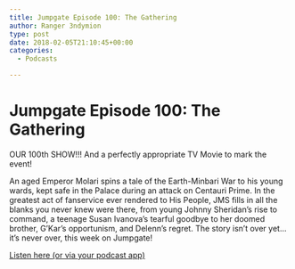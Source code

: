 ```yaml
---
title: Jumpgate Episode 100: The Gathering
author: Ranger 3ndymion
type: post
date: 2018-02-05T21:10:45+00:00
categories:
  - Podcasts

---
```

# Jumpgate Episode 100: The Gathering

OUR 100th SHOW!!! And a perfectly appropriate TV Movie to mark the event!

An aged Emperor Molari spins a tale of the Earth-Minbari War to his young wards, kept safe in the Palace during an attack on Centauri Prime. In the greatest act of fanservice ever rendered to His People, JMS fills in all the blanks you never knew were there, from young Johnny Sheridan’s rise to command, a teenage Susan Ivanova’s tearful goodbye to her doomed brother, G’Kar’s opportunism, and Delenn’s regret. The story isn’t over yet… it’s never over, this week on Jumpgate!

[Listen here (or via your podcast app)](https://jumpgateblog.wordpress.com/2018/02/04/episode-100-in-the-beginning/ "Jumpgate Episode 100: The Gathering")
